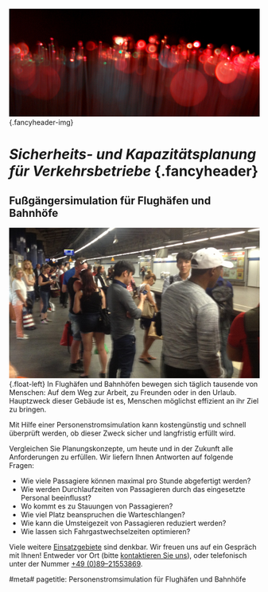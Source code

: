 ![](/img/accurate-bild-start.jpg) {.fancyheader-img}
# *Sicherheits- und Kapazitätsplanung für Verkehrsbetriebe* {.fancyheader}

## Fußgängersimulation für Flughäfen und Bahnhöfe

![Menschen in der Münchner S-Bahn](/img/menschen-in-der-sbahn.jpg) {.float-left}
In Flughäfen und Bahnhöfen bewegen sich täglich tausende von Menschen: 
Auf dem Weg zur Arbeit, zu Freunden oder in den Urlaub.
Hauptzweck dieser Gebäude ist es, Menschen möglichst effizient an ihr Ziel zu bringen.

Mit Hilfe einer Personenstromsimulation kann kostengünstig und schnell überprüft werden, ob dieser Zweck sicher und langfristig erfüllt wird. 

Vergleichen Sie Planungskonzepte, um heute und in der Zukunft alle Anforderungen zu erfüllen.
Wir liefern Ihnen Antworten auf folgende Fragen:

- Wie viele Passagiere können maximal pro Stunde abgefertigt werden?
- Wie werden Durchlaufzeiten von Passagieren durch das eingesetzte Personal beeinflusst?
- Wo kommt es zu Stauungen von Passagieren?
- Wie viel Platz beanspruchen die Warteschlangen?
- Wie kann die Umsteigezeit von Passagieren reduziert werden?
- Wie lassen sich Fahrgastwechselzeiten optimieren?

Viele weitere [Einsatzgebiete](/referenzen) sind denkbar. Wir freuen uns auf ein Gespräch mit Ihnen! Entweder vor Ort (bitte [kontaktieren Sie uns](/kontakt)), oder telefonisch unter der Nummer <a class="tel" href="tel:+498921553869">+49 (0)89&ndash;21553869</a>.



#meta#
pagetitle: Personenstromsimulation für Flughäfen und Bahnhöfe


